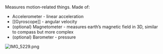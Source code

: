 Measures motion-related things. Made of:

* Accelerometer - linear acceleration
* [[Gyroscope]] - angular velocity
* (optional) Magnetometer - measures earth’s magnetic field in 3D, similar to compass but more complex
* (optional) Barometer - pressure

![IMG_5229.png](img_5229.png)
